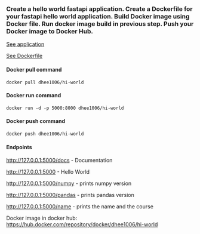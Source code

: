 ### Create a hello world fastapi application. Create a Dockerfile for your fastapi hello world application. Build Docker image using Docker file. Run docker image build in previous step. Push your Docker image to Docker Hub.

[See application](https://github.com/dheerajrp/Docker-Studies/blob/master/main.py)

[See Dockerfile](https://github.com/dheerajrp/Docker-Studies/blob/master/Dockerfile)

#### Docker pull command
    docker pull dhee1006/hi-world

#### Docker run command
    docker run -d -p 5000:8000 dhee1006/hi-world

#### Docker push command
    docker push dhee1006/hi-world

#### Endpoints

http://127.0.0.1:5000/docs   - Documentation

http://127.0.0.1:5000        - Hello World

http://127.0.0.1:5000/numpy  - prints numpy version

http://127.0.0.1:5000/pandas - prints pandas version

http://127.0.0.1:5000/name - prints the name and the course



Docker image in docker hub: https://hub.docker.com/repository/docker/dhee1006/hi-world
